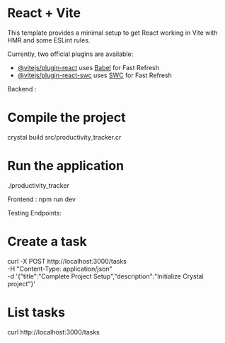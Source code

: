 # React + Vite

This template provides a minimal setup to get React working in Vite with HMR and some ESLint rules.

Currently, two official plugins are available:

- [@vitejs/plugin-react](https://github.com/vitejs/vite-plugin-react/blob/main/packages/plugin-react/README.md) uses [Babel](https://babeljs.io/) for Fast Refresh
- [@vitejs/plugin-react-swc](https://github.com/vitejs/vite-plugin-react-swc) uses [SWC](https://swc.rs/) for Fast Refresh


Backend :
# Compile the project
crystal build src/productivity_tracker.cr

# Run the application
./productivity_tracker


Frontend :
npm run dev


Testing Endpoints: 
# Create a task
curl -X POST http://localhost:3000/tasks \
     -H "Content-Type: application/json" \
     -d '{"title":"Complete Project Setup","description":"Initialize Crystal project"}'

# List tasks
curl http://localhost:3000/tasks
